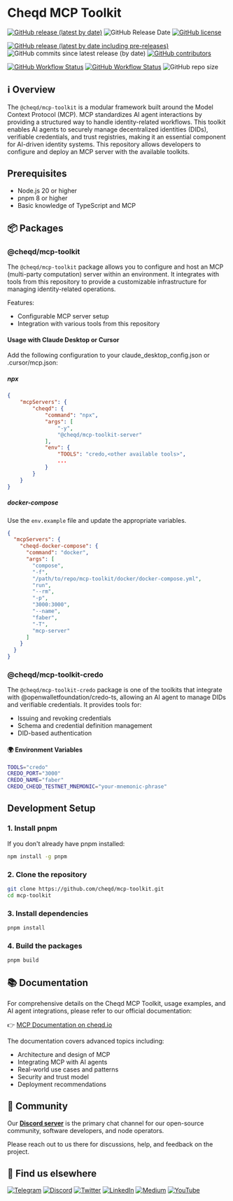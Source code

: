 # Cheqd MCP Toolkit

[![GitHub release (latest by date)](https://img.shields.io/github/v/release/cheqd/mcp-toolkit?color=green&label=stable%20release&style=flat-square)](https://github.com/cheqd/mcp-toolkit/releases/latest) ![GitHub Release Date](https://img.shields.io/github/release-date/cheqd/mcp-toolkit?color=green&style=flat-square) [![GitHub license](https://img.shields.io/github/license/cheqd/mcp-toolkit?color=blue&style=flat-square)](https://github.com/cheqd/mcp-toolkit/blob/main/LICENSE)

[![GitHub release (latest by date including pre-releases)](https://img.shields.io/github/v/release/cheqd/mcp-toolkit?include_prereleases&label=dev%20release&style=flat-square)](https://github.com/cheqd/mcp-toolkit/releases/) ![GitHub commits since latest release (by date)](https://img.shields.io/github/commits-since/cheqd/mcp-toolkit/latest?style=flat-square) [![GitHub contributors](https://img.shields.io/github/contributors/cheqd/mcp-toolkit?label=contributors%20%E2%9D%A4%EF%B8%8F&style=flat-square)](https://github.com/cheqd/mcp-toolkit/graphs/contributors)

[![GitHub Workflow Status](https://img.shields.io/github/actions/workflow/status/cheqd/mcp-toolkit/dispatch.yml?label=workflows&style=flat-square)](https://github.com/cheqd/mcp-toolkit/actions/workflows/dispatch.yml) [![GitHub Workflow Status](https://img.shields.io/github/actions/workflow/status/cheqd/mcp-toolkit/codeql.yml?label=CodeQL&style=flat-square)](https://github.com/cheqd/mcp-toolkit/actions/workflows/codeql.yml) ![GitHub repo size](https://img.shields.io/github/repo-size/cheqd/mcp-toolkit?style=flat-square)

## ℹ️ Overview

The `@cheqd/mcp-toolkit` is a modular framework built around the Model Context Protocol (MCP). MCP standardizes AI agent interactions by providing a structured way to handle identity-related workflows. This toolkit enables AI agents to securely manage decentralized identities (DIDs), verifiable credentials, and trust registries, making it an essential component for AI-driven identity systems. This repository allows developers to configure and deploy an MCP server with the available toolkits.

## Prerequisites

- Node.js 20 or higher
- pnpm 8 or higher
- Basic knowledge of TypeScript and MCP

## 📦 Packages

### @cheqd/mcp-toolkit

The `@cheqd/mcp-toolkit` package allows you to configure and host an MCP (multi-party computation) server within an environment. It integrates with tools from this repository to provide a customizable infrastructure for managing identity-related operations.

Features:

- Configurable MCP server setup
- Integration with various tools from this repository

#### Usage with Claude Desktop or Cursor

Add the following configuration to your claude_desktop_config.json or .cursor/mcp.json:

##### npx

```json
{
    "mcpServers": {
        "cheqd": {
            "command": "npx",
            "args": [
                "-y",
                "@cheqd/mcp-toolkit-server"
            ],
            "env": {
                "TOOLS": "credo,<other available tools>",
                ...
            }
        }
    }
}
```

##### docker-compose

Use the `env.example` file and update the appropriate variables.

```json
{
  "mcpServers": {
    "cheqd-docker-compose": {
      "command": "docker",
      "args": [
        "compose",
        "-f",
        "/path/to/repo/mcp-toolkit/docker/docker-compose.yml",
        "run",
        "--rm",
        "-p", 
        "3000:3000",
        "--name",
        "faber",
        "-T",
        "mcp-server"
      ]
    }
  }
}
```

### @cheqd/mcp-toolkit-credo

The `@cheqd/mcp-toolkit-credo` package is one of the toolkits that integrate with @openwalletfoundation/credo-ts, allowing an AI agent to manage DIDs and verifiable credentials. It provides tools for:

- Issuing and revoking credentials
- Schema and credential definition management
- DID-based authentication

#### 🌍 Environment Variables

```bash
TOOLS="credo"
CREDO_PORT="3000"
CREDO_NAME="faber"
CREDO_CHEQD_TESTNET_MNEMONIC="your-mnemonic-phrase"
```

## Development Setup

### 1. Install pnpm

If you don't already have pnpm installed:

```bash
npm install -g pnpm
```

### 2. Clone the repository

```bash
git clone https://github.com/cheqd/mcp-toolkit.git
cd mcp-toolkit
```

### 3. Install dependencies

```bash
pnpm install
```

### 4. Build the packages

```bash
pnpm build
```

## 📚 Documentation

For comprehensive details on the Cheqd MCP Toolkit, usage examples, and AI agent integrations, please refer to our official documentation:

👉 [MCP Documentation on cheqd.io](https://docs.cheqd.io/product/getting-started/ai-agents/trust-registry/setup-mcp)


The documentation covers advanced topics including:

- Architecture and design of MCP
- Integrating MCP with AI agents
- Real-world use cases and patterns
- Security and trust model
- Deployment recommendations

## 💬 Community

Our [**Discord server**](http://cheqd.link/discord-github) is the primary chat channel for our open-source community, software developers, and node operators.

Please reach out to us there for discussions, help, and feedback on the project.

## 🙋 Find us elsewhere

[![Telegram](https://img.shields.io/badge/Telegram-2CA5E0?style=for-the-badge\&logo=telegram\&logoColor=white)](https://t.me/cheqd) [![Discord](https://img.shields.io/badge/Discord-7289DA?style=for-the-badge\&logo=discord\&logoColor=white)](http://cheqd.link/discord-github) [![Twitter](https://img.shields.io/badge/Twitter-1DA1F2?style=for-the-badge\&logo=twitter\&logoColor=white)](https://twitter.com/intent/follow?screen\_name=cheqd\_io) [![LinkedIn](https://img.shields.io/badge/LinkedIn-0077B5?style=for-the-badge\&logo=linkedin\&logoColor=white)](http://cheqd.link/linkedin) [![Medium](https://img.shields.io/badge/Medium-12100E?style=for-the-badge\&logo=medium\&logoColor=white)](https://blog.cheqd.io) [![YouTube](https://img.shields.io/badge/YouTube-FF0000?style=for-the-badge\&logo=youtube\&logoColor=white)](https://www.youtube.com/channel/UCBUGvvH6t3BAYo5u41hJPzw/)
